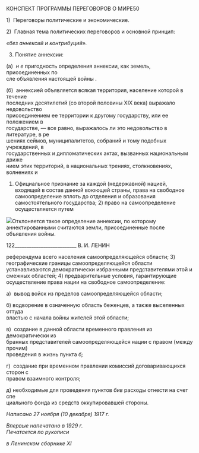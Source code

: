 КОНСПЕКТ ПРОГРАММЫ ПЕРЕГОВОРОВ О МИРЕ50

1)  Переговоры политические и экономические.

2)  Главная тема политических переговоров и основной принцип:

_«без аннексий и контрибуций»._

3) Понятие аннексии:

(а)  _н е_ пригодность определения аннексии, как земель, присоединенных по­  
сле объявления настоящей войны .

(б)  аннексией объявляется всякая территория, население которой в течение  
последних десятилетий (со второй половины XIX века) выражало недовольство  
присоединением ее территории к другому государству, или ее положением в  
государстве, — все равно, выражалось ли это недовольство в литературе, в ре­  
шениях сеймов, муниципалитетов, собраний и тому подобных учреждений, в  
государственных и дипломатических актах, вызванных национальным движе­  
нием этих территорий, в национальных трениях, столкновениях, волнениях и

1) Официальное признание за каждой (недержавной) нацией, входящей в состав данной воюющей страны, права на свободное самоопределение вплоть до отделения и образования самостоятельного государства; 2) право на самоопределение осуществля­ется путем

![](file:///C:/Users/bot32/AppData/Local/Temp/msohtmlclip1/01/clip_image001.png)Отклоняется такое определение аннексии, по которому аннектированными считаются земли, при­соединенные после объявления войны.

  

122__________________________ В. И. ЛЕНИН

референдума всего населения самоопределяющейся области; 3) географические грани­цы самоопределяющейся области устанавливаются демократически избранными пред­ставителями этой и смежных областей; 4) предварительные условия, гарантирующие осуществление права нации на свободное самоопределение:

а)  вывод войск из пределов самоопределяющейся области;

б) водворение в означенную область беженцев, а также выселенных оттуда  
властью с начала войны жителей этой области;

в)  создание в данной области временного правления из демократически из­  
бранных представителей самоопределяющейся нации с правом (между прочим)  
проведения в жизнь пункта _б;_

г)  создание при временном правлении комиссий договаривающихся сторон с  
правом взаимного контроля;

д) необходимые для проведения пунктов _бив_ расходы отнести на счет спе­  
циального фонда из средств оккупировавшей стороны.

_Написано 27 ноября (10 декабря) 1917 г._

_Впервые напечатано в 1929 г.                                                              Печатается по рукописи_

_в Ленинском сборнике_ _XI_